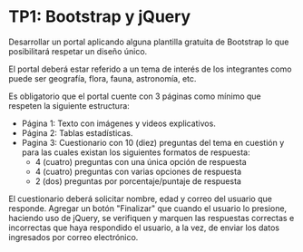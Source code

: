 # TP1: Bootstrap y jQuery
Desarrollar un portal aplicando alguna plantilla gratuita de Bootstrap lo que posibilitará respetar un diseño único.

El portal deberá estar referido a un tema de interés de los integrantes como puede ser geografía, flora, fauna, astronomía, etc.

Es obligatorio que el portal cuente con 3 páginas como mínimo que respeten la siguiente estructura:

- Página 1: Texto con imágenes y videos explicativos.
- Página 2: Tablas estadísticas.
- Pagina 3: Cuestionario con 10 (diez) preguntas del tema en cuestión y para las cuales existan los siguientes formatos de respuesta:
  - 4 (cuatro) preguntas con una única opción de respuesta
  - 4 (cuatro) preguntas con varias opciones de respuesta
  - 2 (dos) preguntas por porcentaje/puntaje de respuesta

El cuestionario deberá solicitar nombre, edad y correo del usuario que responde.
Agregar un botón "Finalizar" que cuando el usuario lo presione, haciendo uso de jQuery, se verifiquen y marquen las respuestas correctas e incorrectas que haya respondido el usuario, a la vez, de enviar los datos ingresados por correo electrónico.
